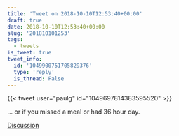 ```yaml
---
title: 'Tweet on 2018-10-10T12:53:40+00:00'
draft: true
date: 2018-10-10T12:53:40+00:00
slug: '201810101253'
tags:
  - tweets
is_tweet: true
tweet_info:
  id: '1049900751705829376'
  type: 'reply'
  is_thread: False
---
```




{{< tweet user="paulg" id="1049697814383595520" >}}

... or if you missed a meal or had 36 hour day.

[Discussion](https://x.com/sytelus/status/1049900751705829376)
